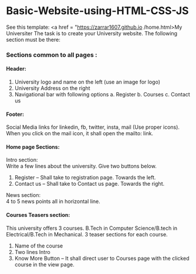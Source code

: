 # Basic-Website-using-HTML-CSS-JS
See this template:
<a href = "https://zarrar1607.github.io
/home.html>My Universiter</a>
The task is to create your University website. The following section must be there:
### Sections common to all pages :
#### Header:
1. University logo and name on the left (use an image for logo)
2. University Address on the right
3. Navigational bar with following options
a. Register
b. Courses
c. Contact us

#### Footer:
Social Media links for linkedin, fb, twitter, insta, mail (Use proper icons). When you click on the mail icon, it shall open the mailto: link.

#### Home page Sections:
  Intro section:<br>
    Write a few lines about the university. Give two buttons below.
  1. Register – Shall take to registration page. Towards the left.
  2. Contact us – Shall take to Contact us page. Towards the right.
  
  News section:<br>
    4 to 5 news points all in horizontal line.
#### Courses Teasers section:
  This university offers 3 courses. B.Tech in Computer Science/B.tech in Electrical/B.Tech in Mechanical.
  3 teaser sections for each course.
  1. Name of the course
  2. Two lines Intro
  3. Know More Button – It shall direct user to Courses page with the clicked course in the view page.
